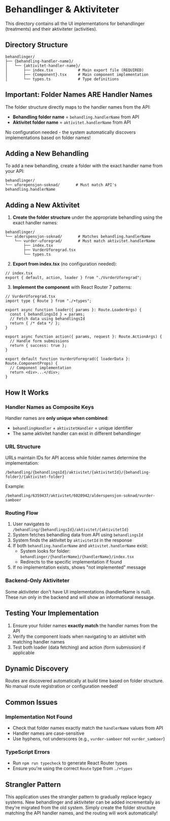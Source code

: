 # Behandlinger & Aktiviteter

This directory contains all the UI implementations for behandlinger (treatments) and their aktiviteter (activities).

## Directory Structure

```
behandlinger/
├── {behandling-handler-name}/
│   └── {aktivitet-handler-name}/
│       ├── index.tsx           # Main export file (REQUIRED)
│       ├── {Component}.tsx     # Main component implementation
│       └── types.ts            # Type definitions
```

## Important: Folder Names ARE Handler Names

The folder structure directly maps to the handler names from the API:
- **Behandling folder name** = `behandling.handlerName` from API
- **Aktivitet folder name** = `aktivitet.handlerName` from API

No configuration needed - the system automatically discovers implementations based on folder names!

## Adding a New Behandling

To add a new behandling, create a folder with the exact handler name from your API:

```
behandlinger/
└── uforepensjon-soknad/       # Must match API's behandling.handlerName
```

## Adding a New Aktivitet

1. **Create the folder structure** under the appropriate behandling using the exact handler names:

```
behandlinger/
└── alderspensjon-soknad/       # Matches behandling.handlerName
    └── vurder-uforegrad/       # Must match aktivitet.handlerName
        ├── index.tsx
        ├── VurderUforegrad.tsx
        └── types.ts
```

2. **Export from index.tsx** (no configuration needed):

```tsx
// index.tsx
export { default, action, loader } from "./VurderUforegrad";
```

3. **Implement the component** with React Router 7 patterns:

```tsx
// VurderUforegrad.tsx
import type { Route } from "./+types";

export async function loader({ params }: Route.LoaderArgs) {
  const { behandlingsId } = params;
  // Fetch data using behandlingsId
  return { /* data */ };
}

export async function action({ params, request }: Route.ActionArgs) {
  // Handle form submissions
  return { success: true };
}

export default function VurderUforegrad({ loaderData }: Route.ComponentProps) {
  // Component implementation
  return <div>...</div>;
}
```

## How It Works

### Handler Names as Composite Keys

Handler names are **only unique when combined**:
- `behandlingHandler` + `aktivitetHandler` = unique identifier
- The same aktivitet handler can exist in different behandlinger

### URL Structure

URLs maintain IDs for API access while folder names determine the implementation:
```
/behandling/{behandlingsId}/aktivitet/{aktivitetId}/{behandling-folder}/{aktivitet-folder}
```

Example:
```
/behandling/6359437/aktivitet/6020942/alderspensjon-soknad/vurder-samboer
```

### Routing Flow

1. User navigates to `/behandling/{behandlingsId}/aktivitet/{aktivitetId}`
2. System fetches behandling data from API using `behandlingsId`
3. System finds the aktivitet by `aktivitetId` in the response
4. If both `behandling.handlerName` and `aktivitet.handlerName` exist:
   - System looks for folder: `behandlinger/{handlerName}/{handlerName}/index.tsx`
   - Redirects to the specific implementation if found
5. If no implementation exists, shows "not implemented" message

### Backend-Only Aktiviteter

Some aktiviteter don't have UI implementations (handlerName is null). These run only in the backend and will show an informational message.

## Testing Your Implementation

1. Ensure your folder names **exactly match** the handler names from the API
2. Verify the component loads when navigating to an aktivitet with matching handler names
3. Test both loader (data fetching) and action (form submission) if applicable

## Dynamic Discovery

Routes are discovered automatically at build time based on folder structure. No manual route registration or configuration needed!

## Common Issues

### Implementation Not Found
- Check that folder names exactly match the `handlerName` values from API
- Handler names are case-sensitive
- Use hyphens, not underscores (e.g., `vurder-samboer` not `vurder_samboer`)

### TypeScript Errors
- Run `npm run typecheck` to generate React Router types
- Ensure you're using the correct `Route` type from `./+types`

## Strangler Pattern

This application uses the strangler pattern to gradually replace legacy systems. New behandlinger and aktiviteter can be added incrementally as they're migrated from the old system. Simply create the folder structure matching the API handler names, and the routing will work automatically!